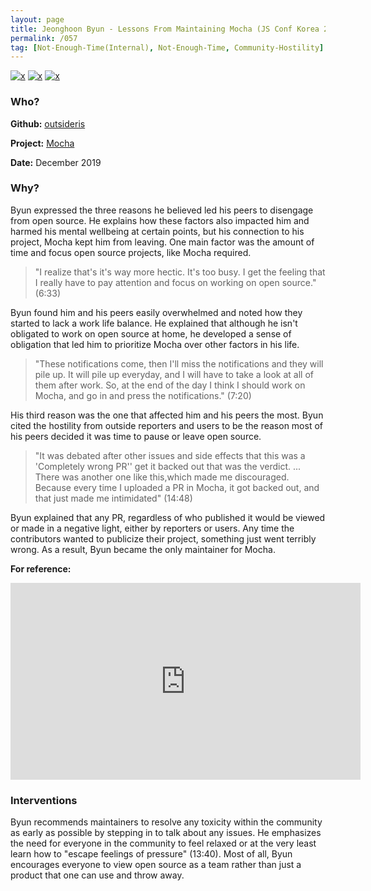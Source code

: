 ```yaml
---
layout: page
title: Jeonghoon Byun - Lessons From Maintaining Mocha (JS Conf Korea 2019)
permalink: /057
tag: [Not-Enough-Time(Internal), Not-Enough-Time, Community-Hostility]
---
```


[![x](https://img.shields.io/badge/-Not%20Enough%20Time%20(Internal)-darkblue)](/#NETI) [![x](https://img.shields.io/badge/-Not%20Enough%20Time-orange)](/#NETE) [![x](https://img.shields.io/badge/-Community%20Hostility-red)](/#CH) 

### Who?

**Github:** [outsideris](https://github.com/outsideris)

**Project:** [Mocha](https://github.com/mochajs/mocha)

**Date:** December 2019

### Why?

Byun expressed the three reasons he believed led his peers to disengage from open source. He explains how these factors also impacted him and harmed his mental wellbeing at certain points, but his connection to his project, Mocha kept him from leaving. One main factor was the amount of time and focus open source projects, like Mocha required.

> "I realize that's it's way more hectic. It's too busy. I get the feeling that I really have to pay attention and focus on working on open source." (6:33)

Byun found him and his peers easily overwhelmed and noted how they started to lack a work life balance. He explained that although he isn't obligated to work on open source at home, he developed a sense of obligation that led him to prioritize Mocha over other factors in his life.

> "These notifications come, then I'll miss the notifications and they will pile up. It will pile up everyday, and I will have to take a look at all of them after work. So, at the end of the day I think I should work on Mocha, and go in and press the notifications." (7:20)

His third reason was the one that affected him and his peers the most. Byun cited the hostility from outside reporters and users to be the reason most of his peers decided it was time to pause or leave open source.

> "It was debated after other issues and side effects that this was a 'Completely wrong PR'' get it backed out that was the verdict. ... There was another one like this,which made me discouraged. Because every time I uploaded a PR in Mocha, it got backed out, and that just made me intimidated"  (14:48)

Byun explained that any PR, regardless of who published it would be viewed or made in a negative light, either by reporters or users. Any time the contributors wanted to publicize their project, something just went terribly wrong. As a result, Byun became the only maintainer for Mocha.

**For reference:**

<iframe width="560" height="315" src="https://www.youtube.com/embed/J3gfqtFLgfk?start=393" title="YouTube video player" frameborder="0" allow="accelerometer; autoplay; clipboard-write; encrypted-media; gyroscope; picture-in-picture" allowfullscreen></iframe> 

### Interventions

Byun recommends maintainers to resolve any toxicity within the community as early as possible by stepping in to talk about any issues. He emphasizes the need for everyone in the community to feel relaxed or at the very least learn how to "escape feelings of pressure" (13:40). Most of all, Byun encourages everyone to view open source as a team rather than just a product that one can use and throw away.

